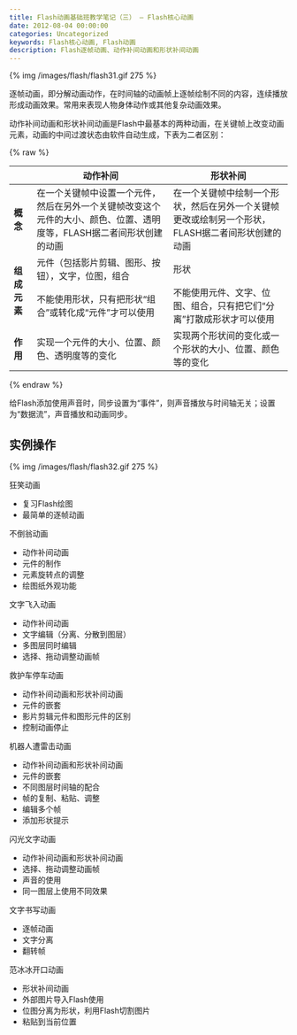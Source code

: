 ```yaml
---
title: Flash动画基础班教学笔记（三） – Flash核心动画
date: 2012-08-04 00:00:00
categories: Uncategorized
keywords: Flash核心动画, Flash动画
description: Flash逐帧动画、动作补间动画和形状补间动画
---
```


{% img /images/flash/flash31.gif 275 %}

逐帧动画，即分解动画动作，在时间轴的动画帧上逐帧绘制不同的内容，连续播放形成动画效果。常用来表现人物身体动作或其他复杂动画效果。

动作补间动画和形状补间动画是Flash中最基本的两种动画，在关键帧上改变动画元素，动画的中间过渡状态由软件自动生成，下表为二者区别：

{% raw %}
<table>
	<thead>
		<tr>
			<th>&nbsp;</th>
			<th>动作补间</th>
			<th>形状补间</th>
		</tr>
	</thead>
	<tbody>
		<tr>
			<td><strong>概念</strong></td>
			<td>在一个关键帧中设置一个元件，然后在另外一个关键帧改变这个元件的大小、颜色、位置、透明度等，FLASH据二者间形状创建的动画</td>
			<td>在一个关键帧中绘制一个形状，然后在另外一个关键帧更改或绘制另一个形状，FLASH据二者间形状创建的动画</td>
		</tr>
		<tr>
			<td rowspan="2"><strong>组成元素</strong></td>
			<td>元件（包括影片剪辑、图形、按钮），文字，位图，组合</td>
			<td>形状</td>
		</tr>
		<tr>
			<td>不能使用形状，只有把形状“组合”或转化成“元件”才可以使用</td>
			<td>不能使用元件、文字、位图、组合，只有把它们“分离”打散成形状才可以使用</td>
		</tr>
		<tr>
			<td><strong>作用</strong></td>
			<td>实现一个元件的大小、位置、颜色、透明度等的变化</td>
			<td>实现两个形状间的变化或一个形状的大小、位置、颜色等的变化</td>
		</tr>
	</tbody>
</table>
{% endraw %}

给Flash添加使用声音时，同步设置为“事件”，则声音播放与时间轴无关；设置为“数据流”，声音播放和动画同步。

## 实例操作

{% img /images/flash/flash32.gif 275 %}

狂笑动画

- 复习Flash绘图
- 最简单的逐帧动画

不倒翁动画

- 动作补间动画
- 元件的制作
- 元素旋转点的调整
- 绘图纸外观功能

文字飞入动画

- 动作补间动画
- 文字编辑（分离、分散到图层）
- 多图层同时编辑
- 选择、拖动调整动画帧

救护车停车动画

- 动作补间动画和形状补间动画
- 元件的嵌套
- 影片剪辑元件和图形元件的区别
- 控制动画停止

机器人遭雷击动画

- 动作补间动画和形状补间动画
- 元件的嵌套
- 不同图层时间轴的配合
- 帧的复制、粘贴、调整
- 编辑多个帧
- 添加形状提示

闪光文字动画

- 动作补间动画和形状补间动画
- 选择、拖动调整动画帧
- 声音的使用
- 同一图层上使用不同效果

文字书写动画

- 逐帧动画
- 文字分离
- 翻转帧

范冰冰开口动画

- 形状补间动画
- 外部图片导入Flash使用
- 位图分离为形状，利用Flash切割图片
- 粘贴到当前位置
